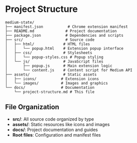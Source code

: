# Project Structure

```
medium-state/
├── manifest.json           # Chrome extension manifest
├── README.md              # Project documentation
├── package.json           # Dependencies and scripts
├── src/                   # Source code
│   ├── html/             # HTML files
│   │   └── popup.html    # Extension popup interface
│   ├── css/              # Stylesheets
│   │   └── popup-styles.css # Popup styling
│   └── js/               # JavaScript files
│       ├── popup.js      # Main extension logic
│       └── content.js    # Content script for Medium API
├── assets/               # Static assets
│   ├── icons/           # Extension icons
│   └── images/          # Images and graphics
└── docs/                # Documentation
    └── project-structure.md # This file
```

## File Organization

- **src/**: All source code organized by type
- **assets/**: Static resources like icons and images
- **docs/**: Project documentation and guides
- **Root files**: Configuration and manifest files